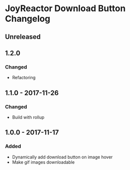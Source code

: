 # JoyReactor Download Button Changelog

## Unreleased

## 1.2.0
### Changed
- Refactoring

## 1.1.0 - 2017-11-26
### Changed
- Build with rollup

## 1.0.0 - 2017-11-17
### Added
- Dynamically add download button on image hover
- Make gif images downloadable